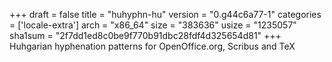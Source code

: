 +++
draft = false
title = "huhyphn-hu"
version = "0.g44c6a77-1"
categories = ['locale-extra']
arch = "x86_64"
size = "383636"
usize = "1235057"
sha1sum = "2f7dd1ed8c0be9f770b91dbc28fdf4d325654d81"
+++
Huhgarian hyphenation patterns for OpenOffice.org, Scribus and TeX